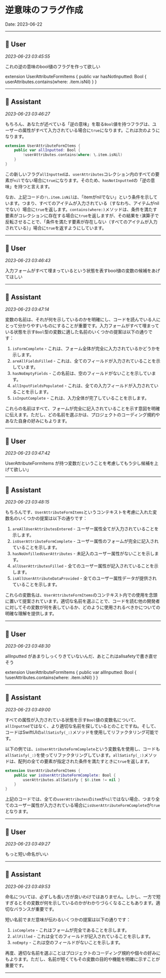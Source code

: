 # 逆意味のフラグ作成

Date: 2023-06-22

---

## 👤 User
*2023-06-23 03:45:55*

これの逆の意味のbool値のフラグを作って欲しい

extension UserAttributeFormItems {
    public var hasNotInputted: Bool {
        userAttributes.contains(where: \.item.isNil)
    }
}

---

## 🤖 Assistant
*2023-06-23 03:46:27*

もちろん、あなたが述べている「逆の意味」を取る`Bool`値を持つフラグは、ユーザーの属性がすべて入力されている場合に`true`になります。これは次のようになります。

```swift
extension UserAttributeFormItems {
    public var allInputted: Bool {
        !userAttributes.contains(where: \.item.isNil)
    }
}
```

この新しいフラグ`allInputted`は、`userAttributes`コレクション内のすべての要素が`nil`でない場合に`true`になります。そのため、`hasNotInputted`の「逆の意味」を持つと言えます。

なお、上記コードの`!\.item.isNil`は、「itemがnilでない」という条件を示しています。つまり、すべてのアイテムが入力されている（すなわち、アイテムがnilでない）場合に`true`を返します。`contains(where:)`メソッドは、条件を満たす要素がコレクションに存在する場合に`true`を返しますが、その結果を`!`演算子で反転させることで、「条件を満たす要素が存在しない（すべてのアイテムが入力されている）」場合に`true`を返すようにしています。

---

## 👤 User
*2023-06-23 03:46:43*

入力フォームがすべて埋まっているという状態を表すbool値の変数の候補をあげてほしい

---

## 🤖 Assistant
*2023-06-23 03:47:14*

変数の名前は、それが何を示しているのかを明確にし、コードを読んでいる人にとって分かりやすいものにすることが重要です。入力フォームがすべて埋まっている状態を示す`Bool`型の変数に適した名前のいくつかの提案は以下の通りです：

1. `isFormComplete` - これは、フォーム全体が完全に入力されているかどうかを示します。
2. `areAllFieldsFilled` - これは、全てのフィールドが入力されていることを示しています。
3. `hasNoEmptyFields` - この名前は、空のフィールドがないことを示しています。
4. `allInputFieldsPopulated` - これは、全ての入力フィールドが入力されていることを示します。
5. `isInputComplete` - これは、入力全体が完了していることを示します。

これらの名前はすべて、フォームが完全に記入されていることを示す意図を明確に伝えます。ただし、どの名前を選ぶかは、プロジェクトのコーディング規約やあなた自身の好みにもよります。

---

## 👤 User
*2023-06-23 03:47:42*

UserAttributeFormItems が持つ変数だということを考慮してもう少し候補を上げて欲しい」

---

## 🤖 Assistant
*2023-06-23 03:48:15*

もちろんです、`UserAttributeFormItems`というコンテキストを考慮に入れた変数名のいくつかの提案は以下の通りです：

1. `areAllUserAttributesEntered` - ユーザー属性全てが入力されていることを示します。
2. `isUserAttributeFormComplete` - ユーザー属性のフォームが完全に記入されていることを示します。
3. `hasNoUnfilledUserAttributes` - 未記入のユーザー属性がないことを示します。
4. `allUserAttributesFilled` - 全てのユーザー属性が記入されていることを示します。
5. `isAllUserAttributeDataProvided` - 全てのユーザー属性データが提供されていることを示します。

これらの変数名は、`UserAttributeFormItems`のコンテキスト内での使用を念頭に置いて提案されています。適切な名前を選ぶことで、コードを読む他の開発者に対してその変数が何を表しているか、どのように使用されるべきかについての明確な理解を提供します。

---

## 👤 User
*2023-06-23 03:48:30*

allInputted があまりしっくりきていないんだ、あとこれはallsafetyで書き直せそう

extension UserAttributeFormItems {
    public var allInputted: Bool {
        !userAttributes.contains(where: \.item.isNil)
    }
}

---

## 🤖 Assistant
*2023-06-23 03:49:00*

すべての属性が入力されている状態を示す`Bool`値の変数名について、`allInputted`ではなく、より適切な名前を探しているとのことですね。そして、コードはSwiftUIの`allSatisfy(_:)`メソッドを使用してリファクタリング可能です。

以下の例では、`isUserAttributeFormComplete`という変数名を使用し、コードも`allSatisfy(_:)`を使ってリファクタリングしています。`allSatisfy(_:)`メソッドは、配列の全ての要素が指定された条件を満たすときに`true`を返します。

```swift
extension UserAttributeFormItems {
    public var isUserAttributeFormComplete: Bool {
        userAttributes.allSatisfy { $0.item != nil }
    }
}
```

上記のコードでは、全ての`userAttributes`の`item`が`nil`ではない場合、つまり全てのユーザー属性が入力されている場合に`isUserAttributeFormComplete`が`true`となります。

---

## 👤 User
*2023-06-23 03:49:27*

もっと短い命名がいい

---

## 🤖 Assistant
*2023-06-23 03:49:53*

命名については、必ずしも長い方が良いわけではありません。しかし、一方で短すぎるとその変数が何を示しているのかがわかりづらくなることもあります。適切なバランスが重要です。

短い名前でまだ意味が伝わるいくつかの提案は以下の通りです：

1. `isComplete` - これはフォームが完全であることを示します。
2. `allFilled` - これは全てのフィールドが記入されていることを示します。
3. `noEmpty` - これは空のフィールドがないことを示します。

再度、適切な名前を選ぶことはプロジェクトのコーディング規約や個々の好みにもよります。ただし、名前が短くてもその変数の目的や機能を明確に示すことが重要です。

---
